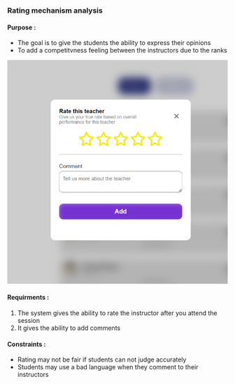 ### Rating mechanism analysis 

#### Purpose : 
- The goal is to give the students the ability to express their opinions 
- To add a competitvness feeling between the instructors due to the ranks 

![rating](rate.webp)

#### Requirments :
1. The system gives the ability to rate the instructor after you attend the session 
2. It gives the ability to add comments 
#### Constraints : 
- Rating may not be fair if students can not judge accurately 
- Students may use a bad language when they comment to their instructors 